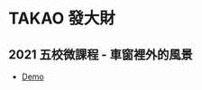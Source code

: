 # TAKAO 發大財

## 2021 五校微課程 - 車窗裡外的風景 

+ [Demo](https://www.csie.ntu.edu.tw/~r09922064/takao/index.html)
